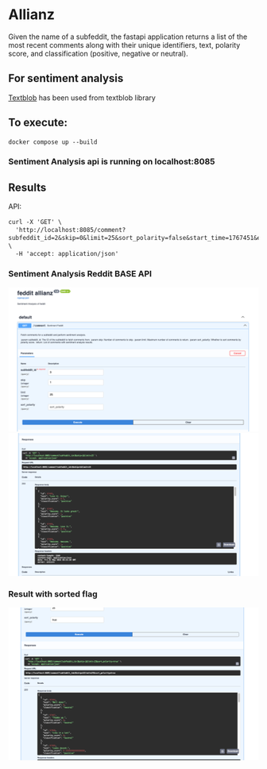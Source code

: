 # Allianz

Given the name of a subfeddit, the fastapi application returns a list of the most recent comments along with their unique identifiers, text, polarity score, and classification (positive, negative or neutral).

## For sentiment analysis 
[Textblob](https://textblob.readthedocs.io/en/dev/quickstart.html)  has been used from textblob library 

## To execute:
```
docker compose up --build
```
### Sentiment Analysis api is running on localhost:8085

## Results
API: 
```
curl -X 'GET' \
  'http://localhost:8085/comment?subfeddit_id=2&skip=0&limit=25&sort_polarity=false&start_time=1767451&end_time=1767451' \
  -H 'accept: application/json'
```
### Sentiment Analysis Reddit BASE API 
![alt text](https://github.com/ParasHarnagle/allianz/blob/main/resources/1.png)
![alt text](https://github.com/ParasHarnagle/allianz/blob/main/resources/2.png)

### Result with sorted flag
![alt text](https://github.com/ParasHarnagle/allianz/blob/main/resources/3.png)
